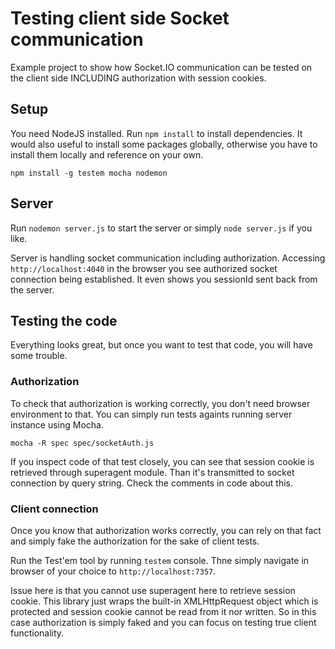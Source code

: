 # Testing client side Socket communication

Example project to show how Socket.IO communication can be tested on the client side INCLUDING
authorization with session cookies.

## Setup

You need NodeJS installed. Run `npm install` to install dependencies. It would also useful to install some
packages globally, otherwise you have to install them locally and reference on your own.

`npm install -g testem mocha nodemon`

## Server

Run `nodemon server.js` to start the server or simply `node server.js` if you like.

Server is handling socket communication including authorization. Accessing `http://localhost:4040` in the 
browser you see authorized socket connection being established. It even shows you sessionId sent back from
the server.

## Testing the code

Everything looks great, but once you want to test that code, you will have some trouble.

### Authorization

To check that authorization is working correctly, you don't need browser environment to that. You can simply
run tests againts running server instance using Mocha.

`mocha -R spec spec/socketAuth.js`

If you inspect code of that test closely, you can see that session cookie is retrieved through superagent
module. Than it's transmitted to socket connection by query string. Check the comments in code about this.

### Client connection

Once you know that authorization works correctly, you can rely on that fact and simply fake the authorization
for the sake of client tests.

Run the Test'em tool by running `testem` console. Thne simply navigate in browser of your choice to 
`http://localhost:7357`.

Issue here is that you cannot use superagent here to retrieve session cookie. This library just wraps the
built-in XMLHttpRequest object which is protected and session cookie cannot be read from it nor written.
So in this case authorization is simply faked and you can focus on testing true client functionality.
